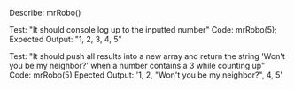 Describe: mrRobo()

Test: "It should console log up to the inputted number"
Code: mrRobo(5);
Expected Output: "1, 2, 3, 4, 5"

Test: "It should push all results into a new array and return the string 'Won't you be my neighbor?' when a number contains a 3 while counting up"
Code: mrRobo(5)
Epected Output: '1, 2, "Won't you be my neighbor?", 4, 5'